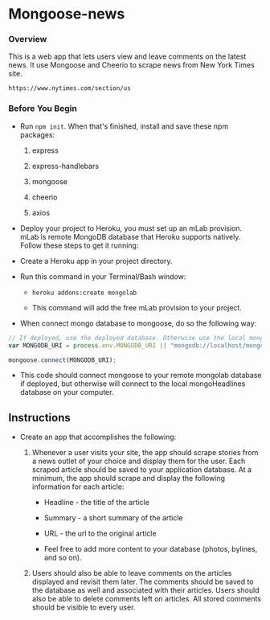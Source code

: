# Mongoose-news

### Overview

This is a web app that lets users view and leave comments on the latest news. It use Mongoose and Cheerio to scrape news from New York Times site.
```
https://www.nytimes.com/section/us
```
### Before You Begin

* Run `npm init`. When that's finished, install and save these npm packages:

   1. express

   2. express-handlebars

   3. mongoose

   4. cheerio

   5. axios

* Deploy your project to Heroku, you must set up an mLab provision. mLab is remote MongoDB database that Heroku supports natively. Follow these steps to get it running:

* Create a Heroku app in your project directory.

* Run this command in your Terminal/Bash window:

    * `heroku addons:create mongolab`

    * This command will add the free mLab provision to your project.

* When connect mongo database to mongoose, do so the following way:

```js
// If deployed, use the deployed database. Otherwise use the local mongoHeadlines database
var MONGODB_URI = process.env.MONGODB_URI || "mongodb://localhost/mongoHeadlines";

mongoose.connect(MONGODB_URI);
```

* This code should connect mongoose to your remote mongolab database if deployed, but otherwise will connect to the local mongoHeadlines database on your computer.

## Instructions

* Create an app that accomplishes the following:

  1. Whenever a user visits your site, the app should scrape stories from a news outlet of your choice and display them for the user. Each scraped article should be saved to your application database. At a minimum, the app should scrape and display the following information for each article:

     * Headline - the title of the article

     * Summary - a short summary of the article

     * URL - the url to the original article

     * Feel free to add more content to your database (photos, bylines, and so on).

  2. Users should also be able to leave comments on the articles displayed and revisit them later. The comments should be saved to the database as well and associated with their articles. Users should also be able to delete comments left on articles. All stored comments should be visible to every user.


